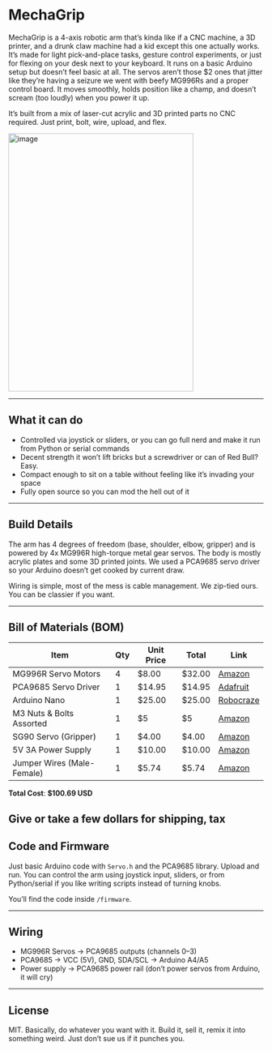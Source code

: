 # MechaGrip

MechaGrip is a 4-axis robotic arm that’s kinda like if a CNC machine, a 3D printer, and a drunk claw machine had a kid except this one actually works. It’s made for light pick-and-place tasks, gesture control experiments, or just for flexing on your desk next to your keyboard. It runs on a basic Arduino setup but doesn’t feel basic at all. The servos aren’t those $2 ones that jitter like they’re having a seizure   we went with beefy MG996Rs and a proper control board. It moves smoothly, holds position like a champ, and doesn’t scream (too loudly) when you power it up.

It’s built from a mix of laser-cut acrylic and 3D printed parts no CNC required. Just print, bolt, wire, upload, and flex.

<img width="365" height="509" alt="image" src="https://github.com/user-attachments/assets/430a393c-23b0-4402-b01a-bebf1a17a502" />


---

## What it can do

- Controlled via joystick or sliders, or you can go full nerd and make it run from Python or serial commands
- Decent strength it won’t lift bricks but a screwdriver or can of Red Bull? Easy.
- Compact enough to sit on a table without feeling like it’s invading your space
- Fully open source so you can mod the hell out of it

---

## Build Details

The arm has 4 degrees of freedom (base, shoulder, elbow, gripper) and is powered by 4x MG996R high-torque metal gear servos. The body is mostly acrylic plates and some 3D printed joints. We used a PCA9685 servo driver so your Arduino doesn’t get cooked by current draw.

Wiring is simple, most of the mess is cable management. We zip-tied ours. You can be classier if you want.

---

## Bill of Materials (BOM)

| Item                      | Qty | Unit Price | Total  | Link                                                 |
|---------------------------|-----|------------|--------|------------------------------------------------------|
| MG996R Servo Motors       | 4   | $8.00      | $32.00 | [Amazon](https://www.amazon.in/Robocraze-MG996R-TowerPro-Servo-Motor/dp/B08F7678YH?source=ps-sl-shoppingads-lpcontext&ref_=fplfs&smid=A1B5UBSQH24ZDS&th=1)
| PCA9685 Servo Driver      | 1   | $14.95      | $14.95  | [Adafruit](https://www.adafruit.com/product/815)     |
| Arduino Nano            | 1   | $25.00     | $25.00 | [Robocraze](https://robocraze.com/products/official-arduino-nano-matter-with-headers?variant=47315643498720&country=IN&currency=INR&utm_medium=product_sync&utm_source=google&utm_content=sag_organic&utm_campaign=sag_organic&utm_source=google&utm_medium=cpc&utm_campaign=BL+%7C+Pmax+%7C+Feed+Only+%7C+Arduino+%26+Compatible+%7C+12%2F06&utm_source=googleads&utm_medium=ppc&utm_campaign=21377571572&utm_content=_&utm_term=&campaignid=21377571572&adgroupid=&campaign=21377571572&gad_source=1&gad_campaignid=21381661351&gbraid=0AAAAADgHQvZjgTBitAxxubPiI02yWKT0_&gclid=Cj0KCQjwhO3DBhDkARIsANxrhTpXrLs1esHQ1z7r-NAyG1RpxpDxpgtMRdddGJnQG8DH2xughz5pxskaAkW_EALw_wcB) |
| M3 Nuts & Bolts Assorted  | 1   | $5         | $5 | [Amazon](https://robu.in/product/pro-range-120pcs-m3-hexagon-copper-pillar-screw-kit/?gad_source=1&gad_campaignid=20387462343&gbraid=0AAAAADvLFWdyq8-oO6LCqonOg3rZc1pmc&gclid=Cj0KCQjwhO3DBhDkARIsANxrhTp1n4thZauUkX5pc6z7l_rgFNzQCKDRJ47aisyZkDi2tdvtR-lEYAkaAnlOEALw_wcB)       |
| SG90 Servo (Gripper)      | 1   | $4.00      | $4.00  | [Amazon](https://www.amazon.com/dp/B07CZ3T31B)       |
| 5V 3A Power Supply        | 1   | $10.00     | $10.00 | [Amazon](https://adapterkart.com/products/hi-lite-essentials-20v-3a-power-adapter-for-sony-speaker-adapter-ac-yjs060k-sa-100-speakers?variant=48295051559233&country=IN&currency=INR&utm_medium=product_sync&utm_source=google&utm_content=sag_organic&utm_campaign=sag_organic&srsltid=AfmBOopj0BzrYoYaCSoQJ4VEHTL8OQ2UsU74alinmBjFCs7bzR92bIV84Mk)       |
| Jumper Wires (Male-Female)| 1   | $5.74      | $5.74  | [Amazon](https://www.amazon.in/Serplex%C2%AE-Breadboard-Connections-Assortment-Prototyping/dp/B0DR8W4N3Y/ref=asc_df_B0DR8W4N3Y?mcid=434ae378de723e7b82aeddce22667654&tag=googleshopdes-21&linkCode=df0&hvadid=709963085936&hvpos=&hvnetw=g&hvrand=7833136022907648132&hvpone=&hvptwo=&hvqmt=&hvdev=c&hvdvcmdl=&hvlocint=&hvlocphy=9062044&hvtargid=pla-2391433251529&psc=1&gad_source=1) |


**Total Cost**: **$100.69 USD**

Give or take a few dollars for shipping, tax 
---

## Code and Firmware

Just basic Arduino code with `Servo.h` and the PCA9685 library. Upload and run. You can control the arm using joystick input, sliders, or from Python/serial if you like writing scripts instead of turning knobs.

You’ll find the code inside `/firmware`.

---

## Wiring

- MG996R Servos → PCA9685 outputs (channels 0–3)
- PCA9685 → VCC (5V), GND, SDA/SCL → Arduino A4/A5
- Power supply → PCA9685 power rail (don’t power servos from Arduino, it will cry)

---

## License

MIT. Basically, do whatever you want with it. Build it, sell it, remix it into something weird. Just don’t sue us if it punches you.

